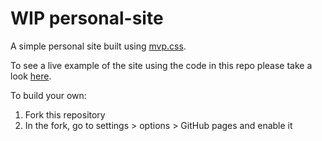 # WIP personal-site

A simple personal site built using [mvp.css](https://andybrewer.github.io/mvp/).

To see a live example of the site using the code in this repo please take a look [here](https://qbiwan.github.io/personal-site/).

To build your own:

1. Fork this repository
2. In the fork, go to settings > options > GitHub pages and enable it


